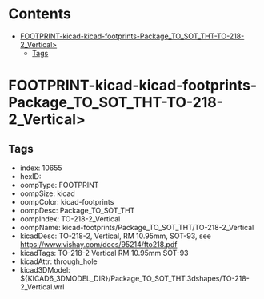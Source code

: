 



Contents
========

* [FOOTPRINT-kicad-kicad-footprints-Package_TO_SOT_THT-TO-218-2_Vertical>](#footprint-kicad-kicad-footprints-package_to_sot_tht-to-218-2_vertical)
	* [Tags](#tags)

# FOOTPRINT-kicad-kicad-footprints-Package_TO_SOT_THT-TO-218-2_Vertical>

## Tags

- index: 10655
- hexID: 
- oompType: FOOTPRINT
- oompSize: kicad
- oompColor: kicad-footprints
- oompDesc: Package_TO_SOT_THT
- oompIndex: TO-218-2_Vertical
- oompName: kicad-footprints/Package_TO_SOT_THT/TO-218-2_Vertical
- kicadDesc: TO-218-2, Vertical, RM 10.95mm, SOT-93, see https://www.vishay.com/docs/95214/fto218.pdf
- kicadTags: TO-218-2 Vertical RM 10.95mm SOT-93
- kicadAttr: through_hole
- kicad3DModel: ${KICAD6_3DMODEL_DIR}/Package_TO_SOT_THT.3dshapes/TO-218-2_Vertical.wrl
